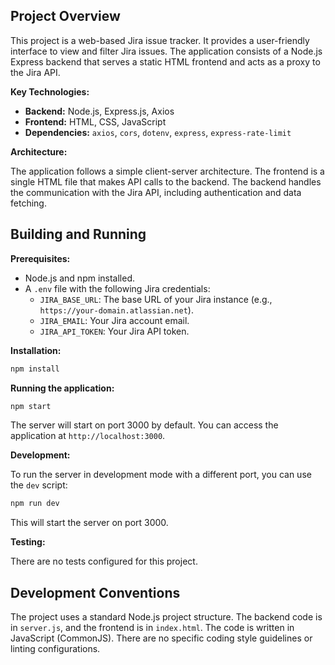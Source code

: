 ## Project Overview

This project is a web-based Jira issue tracker. It provides a user-friendly interface to view and filter Jira issues. The application consists of a Node.js Express backend that serves a static HTML frontend and acts as a proxy to the Jira API.

**Key Technologies:**

*   **Backend:** Node.js, Express.js, Axios
*   **Frontend:** HTML, CSS, JavaScript
*   **Dependencies:** `axios`, `cors`, `dotenv`, `express`, `express-rate-limit`

**Architecture:**

The application follows a simple client-server architecture. The frontend is a single HTML file that makes API calls to the backend. The backend handles the communication with the Jira API, including authentication and data fetching.

## Building and Running

**Prerequisites:**

*   Node.js and npm installed.
*   A `.env` file with the following Jira credentials:
    *   `JIRA_BASE_URL`: The base URL of your Jira instance (e.g., `https://your-domain.atlassian.net`).
    *   `JIRA_EMAIL`: Your Jira account email.
    *   `JIRA_API_TOKEN`: Your Jira API token.

**Installation:**

```bash
npm install
```

**Running the application:**

```bash
npm start
```

The server will start on port 3000 by default. You can access the application at `http://localhost:3000`.

**Development:**

To run the server in development mode with a different port, you can use the `dev` script:

```bash
npm run dev
```

This will start the server on port 3000.

**Testing:**

There are no tests configured for this project.

## Development Conventions

The project uses a standard Node.js project structure. The backend code is in `server.js`, and the frontend is in `index.html`. The code is written in JavaScript (CommonJS). There are no specific coding style guidelines or linting configurations.
